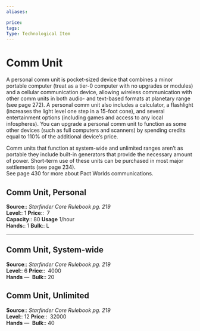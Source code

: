 ```yaml
---
aliases: 

price: 
tags: 
Type: Technological Item
---
```


# Comm Unit

A personal comm unit is pocket-sized device that combines a minor portable computer (treat as a tier-0 computer with no upgrades or modules) and a cellular communication device, allowing wireless communication with other comm units in both audio- and text-based formats at planetary range (see page 272). A personal comm unit also includes a calculator, a flashlight (increases the light level one step in a 15-foot cone), and several entertainment options (including games and access to any local infospheres). You can upgrade a personal comm unit to function as some other devices (such as full computers and scanners) by spending credits equal to 110% of the additional device’s price.  
  
Comm units that function at system-wide and unlimited ranges aren’t as portable they include built-in generators that provide the necessary amount of power. Short-term use of these units can be purchased in most major settlements (see page 234).  
See page 430 for more about Pact Worlds communications.  

## Comm Unit, Personal

**Source**:: _Starfinder Core Rulebook pg. 219_  
**Level**:: 1
**Price**::  7  
**Capacity**:: 80 **Usage** 1/hour  
**Hands**:: 1
**Bulk**:: L

---

## Comm Unit, System-wide

**Source**:: _Starfinder Core Rulebook pg. 219_  
**Level**:: 6
**Price**::  4000  
**Hands** — 
**Bulk**:: 20

## Comm Unit, Unlimited

**Source**:: _Starfinder Core Rulebook pg. 219_  
**Level**:: 12
**Price**::  32000  
**Hands** — 
**Bulk**:: 40
